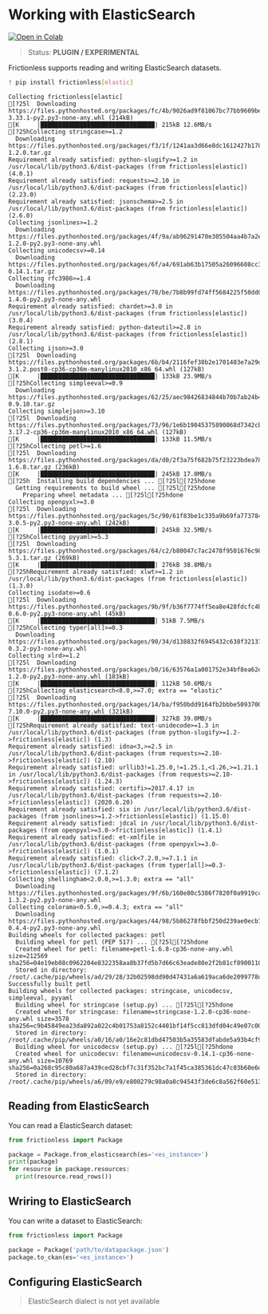 # Working with ElasticSearch

[![Open in Colab](https://colab.research.google.com/assets/colab-badge.svg)](https://colab.research.google.com/drive/1EcC5p8-ctE4d0ViA0_lswJTE5-06mHTu)



> Status: **PLUGIN / EXPERIMENTAL**

Frictionless supports reading and writing ElasticSearch datasets.


```bash
! pip install frictionless[elastic]
```

    Collecting frictionless[elastic]
    [?25l  Downloading https://files.pythonhosted.org/packages/fc/4b/9026ad9f81067bc77bb9609bea0cfc91b258708b2abb9a38aac808801bc0/frictionless-3.33.1-py2.py3-none-any.whl (214kB)
    [K     |████████████████████████████████| 215kB 12.6MB/s
    [?25hCollecting stringcase>=1.2
      Downloading https://files.pythonhosted.org/packages/f3/1f/1241aa3d66e8dc1612427b17885f5fcd9c9ee3079fc0d28e9a3aeeb36fa3/stringcase-1.2.0.tar.gz
    Requirement already satisfied: python-slugify>=1.2 in /usr/local/lib/python3.6/dist-packages (from frictionless[elastic]) (4.0.1)
    Requirement already satisfied: requests>=2.10 in /usr/local/lib/python3.6/dist-packages (from frictionless[elastic]) (2.23.0)
    Requirement already satisfied: jsonschema>=2.5 in /usr/local/lib/python3.6/dist-packages (from frictionless[elastic]) (2.6.0)
    Collecting jsonlines>=1.2
      Downloading https://files.pythonhosted.org/packages/4f/9a/ab96291470e305504aa4b7a2e0ec132e930da89eb3ca7a82fbe03167c131/jsonlines-1.2.0-py2.py3-none-any.whl
    Collecting unicodecsv>=0.14
      Downloading https://files.pythonhosted.org/packages/6f/a4/691ab63b17505a26096608cc309960b5a6bdf39e4ba1a793d5f9b1a53270/unicodecsv-0.14.1.tar.gz
    Collecting rfc3986>=1.4
      Downloading https://files.pythonhosted.org/packages/78/be/7b8b99fd74ff5684225f50dd0e865393d2265656ef3b4ba9eaaaffe622b8/rfc3986-1.4.0-py2.py3-none-any.whl
    Requirement already satisfied: chardet>=3.0 in /usr/local/lib/python3.6/dist-packages (from frictionless[elastic]) (3.0.4)
    Requirement already satisfied: python-dateutil>=2.8 in /usr/local/lib/python3.6/dist-packages (from frictionless[elastic]) (2.8.1)
    Collecting ijson>=3.0
    [?25l  Downloading https://files.pythonhosted.org/packages/6b/b4/2116fef38b2e1701403e7a29dec0d9f9fcc31f1fc95b885581a40915e7fe/ijson-3.1.2.post0-cp36-cp36m-manylinux2010_x86_64.whl (127kB)
    [K     |████████████████████████████████| 133kB 23.9MB/s
    [?25hCollecting simpleeval>=0.9
      Downloading https://files.pythonhosted.org/packages/62/25/aec98426834844b70b7ab24b4cce8655d31e654f58e1fa9861533f5f2af1/simpleeval-0.9.10.tar.gz
    Collecting simplejson>=3.10
    [?25l  Downloading https://files.pythonhosted.org/packages/73/96/1e6b19045375890068d7342cbe280dd64ae73fd90b9735b5efb8d1e044a1/simplejson-3.17.2-cp36-cp36m-manylinux2010_x86_64.whl (127kB)
    [K     |████████████████████████████████| 133kB 11.5MB/s
    [?25hCollecting petl>=1.6
    [?25l  Downloading https://files.pythonhosted.org/packages/da/d0/2f3a75f682b75f23223bdea7846a642d6a130a8f5d5c26986661c4be0442/petl-1.6.8.tar.gz (236kB)
    [K     |████████████████████████████████| 245kB 17.0MB/s
    [?25h  Installing build dependencies ... [?25l[?25hdone
      Getting requirements to build wheel ... [?25l[?25hdone
        Preparing wheel metadata ... [?25l[?25hdone
    Collecting openpyxl>=3.0
    [?25l  Downloading https://files.pythonhosted.org/packages/5c/90/61f83be1c335a9b69fa773784a785d9de95c7561d1661918796fd1cba3d2/openpyxl-3.0.5-py2.py3-none-any.whl (242kB)
    [K     |████████████████████████████████| 245kB 32.5MB/s
    [?25hCollecting pyyaml>=5.3
    [?25l  Downloading https://files.pythonhosted.org/packages/64/c2/b80047c7ac2478f9501676c988a5411ed5572f35d1beff9cae07d321512c/PyYAML-5.3.1.tar.gz (269kB)
    [K     |████████████████████████████████| 276kB 38.8MB/s
    [?25hRequirement already satisfied: xlwt>=1.2 in /usr/local/lib/python3.6/dist-packages (from frictionless[elastic]) (1.3.0)
    Collecting isodate>=0.6
    [?25l  Downloading https://files.pythonhosted.org/packages/9b/9f/b36f7774ff5ea8e428fdcfc4bb332c39ee5b9362ddd3d40d9516a55221b2/isodate-0.6.0-py2.py3-none-any.whl (45kB)
    [K     |████████████████████████████████| 51kB 7.5MB/s
    [?25hCollecting typer[all]>=0.3
      Downloading https://files.pythonhosted.org/packages/90/34/d138832f6945432c638f32137e6c79a3b682f06a63c488dcfaca6b166c64/typer-0.3.2-py3-none-any.whl
    Collecting xlrd>=1.2
    [?25l  Downloading https://files.pythonhosted.org/packages/b0/16/63576a1a001752e34bf8ea62e367997530dc553b689356b9879339cf45a4/xlrd-1.2.0-py2.py3-none-any.whl (103kB)
    [K     |████████████████████████████████| 112kB 50.6MB/s
    [?25hCollecting elasticsearch<8.0,>=7.0; extra == "elastic"
    [?25l  Downloading https://files.pythonhosted.org/packages/14/ba/f950bdd9164fb2bbbe5093700162234fbe61f446fe2300a8993761c132ca/elasticsearch-7.10.0-py2.py3-none-any.whl (321kB)
    [K     |████████████████████████████████| 327kB 39.0MB/s
    [?25hRequirement already satisfied: text-unidecode>=1.3 in /usr/local/lib/python3.6/dist-packages (from python-slugify>=1.2->frictionless[elastic]) (1.3)
    Requirement already satisfied: idna<3,>=2.5 in /usr/local/lib/python3.6/dist-packages (from requests>=2.10->frictionless[elastic]) (2.10)
    Requirement already satisfied: urllib3!=1.25.0,!=1.25.1,<1.26,>=1.21.1 in /usr/local/lib/python3.6/dist-packages (from requests>=2.10->frictionless[elastic]) (1.24.3)
    Requirement already satisfied: certifi>=2017.4.17 in /usr/local/lib/python3.6/dist-packages (from requests>=2.10->frictionless[elastic]) (2020.6.20)
    Requirement already satisfied: six in /usr/local/lib/python3.6/dist-packages (from jsonlines>=1.2->frictionless[elastic]) (1.15.0)
    Requirement already satisfied: jdcal in /usr/local/lib/python3.6/dist-packages (from openpyxl>=3.0->frictionless[elastic]) (1.4.1)
    Requirement already satisfied: et-xmlfile in /usr/local/lib/python3.6/dist-packages (from openpyxl>=3.0->frictionless[elastic]) (1.0.1)
    Requirement already satisfied: click<7.2.0,>=7.1.1 in /usr/local/lib/python3.6/dist-packages (from typer[all]>=0.3->frictionless[elastic]) (7.1.2)
    Collecting shellingham<2.0.0,>=1.3.0; extra == "all"
      Downloading https://files.pythonhosted.org/packages/9f/6b/160e80c5386f7820f0a9919cc9a14e5aef2953dc477f0d5ddf3f4f2b62d0/shellingham-1.3.2-py2.py3-none-any.whl
    Collecting colorama<0.5.0,>=0.4.3; extra == "all"
      Downloading https://files.pythonhosted.org/packages/44/98/5b86278fbbf250d239ae0ecb724f8572af1c91f4a11edf4d36a206189440/colorama-0.4.4-py2.py3-none-any.whl
    Building wheels for collected packages: petl
      Building wheel for petl (PEP 517) ... [?25l[?25hdone
      Created wheel for petl: filename=petl-1.6.8-cp36-none-any.whl size=212569 sha256=04e19eb08c0962204e8322358aa8b37fd5b7d66c63eade80e2f2b81cf8900110
      Stored in directory: /root/.cache/pip/wheels/ad/29/28/32b02598dd90d47431a6a619aca6de2099778d63e9a68b49ea
    Successfully built petl
    Building wheels for collected packages: stringcase, unicodecsv, simpleeval, pyyaml
      Building wheel for stringcase (setup.py) ... [?25l[?25hdone
      Created wheel for stringcase: filename=stringcase-1.2.0-cp36-none-any.whl size=3578 sha256=c9b45849ea23da892a022c4b01753a8152c4401bf14f5cc813dfd04c49e07c00
      Stored in directory: /root/.cache/pip/wheels/a0/16/a0/16e2c81dbd47503b5a35583dfabde5a93b4cf98dbf0033dad5
      Building wheel for unicodecsv (setup.py) ... [?25l[?25hdone
      Created wheel for unicodecsv: filename=unicodecsv-0.14.1-cp36-none-any.whl size=10769 sha256=0a268c95c80a687a439ced28cbf7c31f352bc7a1f45ca385361dc47c03b60e6d
      Stored in directory: /root/.cache/pip/wheels/a6/09/e9/e800279c98a0a8c94543f3de6c8a562f60e51363ed26e71283


## Reading from ElasticSearch

You can read a ElasticSearch dataset:

```python
from frictionless import Package

package = Package.from_elasticsearch(es='<es_instance>')
print(package)
for resource in package.resources:
  print(resource.read_rows())
```

## Wriring to ElasticSearch

You can write a dataset to ElasticSearch:

```python
from frictionless import Package

package = Package('path/to/datapackage.json')
package.to_ckan(es='<es_instance>')
```

## Configuring ElasticSearch

> ElasticSearch dialect is not yet available
